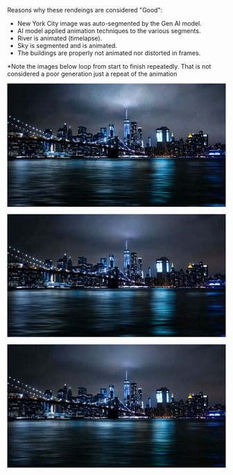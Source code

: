 Reasons why these rendeings are considered "Good":  
  * New York City image was auto-segmented by the Gen AI model.  
  * AI model applied animation techniques to the various segments.  
  * River is animated (timelapse).  
  * Sky is segmented and is animated.  
  * The buildings are properly not animated nor distorted in frames.  

*Note the images below loop from start to finish repeatedly. That is not considered a poor generation just a repeat of the animation

![NYC Timelapse Lightning](https://raw.githubusercontent.com/bartczernicki/StableDiffusion/main/ImgToVid/ImgToVid/New-York-City-At-Night-River/Good/New-York-City-At-Night-River-Good-Timelapase-Lightning.webp)  

![NYC Timelapse Darker](https://raw.githubusercontent.com/bartczernicki/StableDiffusion/main/ImgToVid/ImgToVid/New-York-City-At-Night-River/Good/New-York-City-At-Night-River-Good-Timelapse-Darker.webp)  

![NYC Timelapse Sky](https://raw.githubusercontent.com/bartczernicki/StableDiffusion/main/ImgToVid/ImgToVid/New-York-City-At-Night-River/Good/New-York-City-At-Night-River-Good-Timelapse-Sky.webp)  
